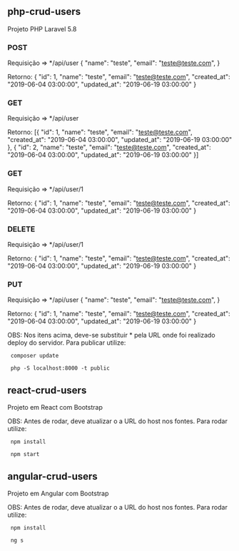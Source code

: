 ## php-crud-users
Projeto PHP Laravel 5.8

### POST
Requisição => */api/user
{
    "name": "teste",
    "email": "teste@teste.com",
}

Retorno:
{
	"id": 1,
    "name": "teste",
    "email": "teste@teste.com",
    "created_at": "2019-06-04 03:00:00",
    "updated_at": "2019-06-19 03:00:00"
}

### GET
Requisição => */api/user

Retorno:
[{
	"id": 1,
    "name": "teste",
    "email": "teste@teste.com",
    "created_at": "2019-06-04 03:00:00",
    "updated_at": "2019-06-19 03:00:00"
},
{
	"id": 2,
    "name": "teste",
    "email": "teste@teste.com",
    "created_at": "2019-06-04 03:00:00",
    "updated_at": "2019-06-19 03:00:00"
}]

### GET
Requisição => */api/user/1

Retorno:
{
	"id": 1,
    "name": "teste",
    "email": "teste@teste.com",
    "created_at": "2019-06-04 03:00:00",
    "updated_at": "2019-06-19 03:00:00"
}

### DELETE
Requisição => */api/user/1

Retorno:
{
	"id": 1,
    "name": "teste",
    "email": "teste@teste.com",
    "created_at": "2019-06-04 03:00:00",
    "updated_at": "2019-06-19 03:00:00"
}

### PUT
Requisição => */api/user
{
    "name": "teste",
    "email": "teste@teste.com",
}

Retorno:
{
	"id": 1,
    "name": "teste",
    "email": "teste@teste.com",
    "created_at": "2019-06-04 03:00:00",
    "updated_at": "2019-06-19 03:00:00"
}


OBS: Nos itens acima, deve-se substituir * pela URL onde foi realizado deploy do servidor.
	 Para publicar utilize: 
	 
	 composer update
	 
	 php -S localhost:8000 -t public
	 
## react-crud-users
Projeto em React com Bootstrap

OBS: Antes de rodar, deve atualizar o a URL do host nos fontes.
	 Para rodar utilize: 
	 
	 npm install 
	 
	 npm start
	 
## angular-crud-users
Projeto em Angular com Bootstrap

OBS: Antes de rodar, deve atualizar o a URL do host nos fontes.
	 Para rodar utilize: 
	 
	 npm install 
	 
	 ng s
